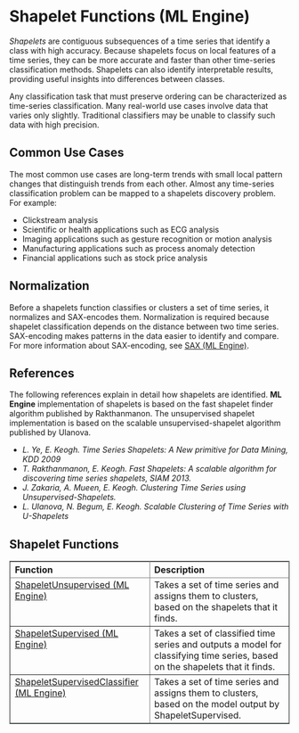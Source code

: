 <html><head></head><body id="gkr1506620820740"><h1 class="title topictitle1" id="ariaid-title1">Shapelet Functions (ML Engine)</h1><div class="body conbody"><div class="section" id="gkr1506620820740__section_fyj_3f4_zdb">
<p class="p"><dfn class="term">Shapelets</dfn> are contiguous subsequences of a time series that identify a class with high accuracy. Because shapelets focus on local features of a time series, they can be more accurate and faster than other time-series classification methods. Shapelets can also identify interpretable results, providing useful insights into differences between classes.</p>
<p class="p">Any classification task that must preserve ordering can be characterized as time-series classification. Many real-world use cases involve data that varies only slightly. Traditional classifiers may be unable to classify such data with high precision.</p></div><div class="section" id="gkr1506620820740__section_lfz_5f4_zdb">
<h2 class="title sectiontitle">Common Use Cases</h2>
<p class="p">The most common use cases are long-term trends with small local pattern changes that distinguish trends from each other. Almost any time-series classification problem can be mapped to a shapelets discovery problem. For example:</p>
<ul class="ul" id="gkr1506620820740__ul_zv4_gyw_mbb">
<li class="li">Clickstream analysis</li>
<li class="li">Scientific or health applications such as ECG analysis</li>
<li class="li">Imaging applications such as gesture recognition or motion analysis</li>
<li class="li">Manufacturing applications such as process anomaly detection</li>
<li class="li">Financial applications such as stock price analysis</li></ul></div><div class="section" id="gkr1506620820740__section_wls_xf4_zdb">
<h2 class="title sectiontitle">Normalization</h2>
<p class="p">Before a shapelets function classifies or clusters a set of time series, it normalizes and SAX-encodes them. Normalization is required because shapelet classification depends on the distance between two time series. SAX-encoding makes patterns in the data easier to identify and compare. For more information about SAX-encoding, see <a href="rbd1558462910521.md#lxc1506547203185">SAX (ML Engine)</a>.</p></div><div class="section" id="gkr1506620820740__section_e53_qf4_zdb">
<h2 class="title sectiontitle">References</h2>
<p class="p">The following references explain in detail how shapelets are identified. <span><b>ML Engine</b></span> implementation of shapelets is based on the fast shapelet finder algorithm published by Rakthanmanon. The unsupervised shapelet implementation is based on the scalable unsupervised-shapelet algorithm published by Ulanova.</p>
<ul class="ul" id="gkr1506620820740__ul_aw4_gyw_mbb">
<li class="li"><cite class="cite">L. Ye, E. Keogh. Time Series Shapelets: A New primitive for Data Mining, KDD 2009</cite></li>
<li class="li"><cite class="cite">T. Rakthanmanon, E. Keogh. Fast Shapelets: A scalable algorithm for discovering time series shapelets, SIAM 2013.</cite></li>
<li class="li"><cite class="cite">J. Zakaria, A. Mueen, E. Keogh. Clustering Time Series using Unsupervised-Shapelets.</cite></li>
<li class="li"><cite class="cite">L. Ulanova, N. Begum, E. Keogh. Scalable Clustering of Time Series with U-Shapelets</cite></li></ul></div><div class="section" id="gkr1506620820740__section_ktv_3f4_zdb">
<h2 class="title sectiontitle">Shapelet Functions</h2><div class="tablenoborder"><table cellpadding="4" cellspacing="0" summary="" id="gkr1506620820740__table_qdg_lf4_zdb" class="table" frame="border" border="1" rules="all"><div class="caption"></div><colgroup span="1"><col style="width:50%" span="1"></col><col style="width:50%" span="1"></col></colgroup><thead class="thead" style="text-align:left;"><tr class="row"><th class="entry cellrowborder" style="vertical-align:top;" id="d11970e82" rowspan="1" colspan="1">Function</th><th class="entry cellrowborder" style="vertical-align:top;" id="d11970e84" rowspan="1" colspan="1">Description</th></tr></thead><tbody class="tbody"><tr class="row"><td class="entry cellrowborder" style="vertical-align:top;" headers="d11970e82" rowspan="1" colspan="1"><a href="epp1550499866121.md#azu1506621290339">ShapeletUnsupervised (ML Engine)</a></td><td class="entry cellrowborder" style="vertical-align:top;" headers="d11970e84" rowspan="1" colspan="1">Takes a set of time series and assigns them to clusters, based on the shapelets that it finds.</td></tr><tr class="row"><td class="entry cellrowborder" style="vertical-align:top;" headers="d11970e82" rowspan="1" colspan="1"><a href="uya1550499792953.md#awl1506626097450">ShapeletSupervised (ML Engine)</a></td><td class="entry cellrowborder" style="vertical-align:top;" headers="d11970e84" rowspan="1" colspan="1">Takes a set of classified time series and outputs a model for classifying time series, based on the shapelets that it finds.</td></tr><tr class="row"><td class="entry cellrowborder" style="vertical-align:top;" headers="d11970e82" rowspan="1" colspan="1"><a href="syx1558467536967.md#fzc1506627602124">ShapeletSupervisedClassifier (ML Engine)</a></td><td class="entry cellrowborder" style="vertical-align:top;" headers="d11970e84" rowspan="1" colspan="1">Takes a set of time series and assigns them to clusters, based on the model output by ShapeletSupervised.</td></tr></tbody></table></div></div></div></body></html>
